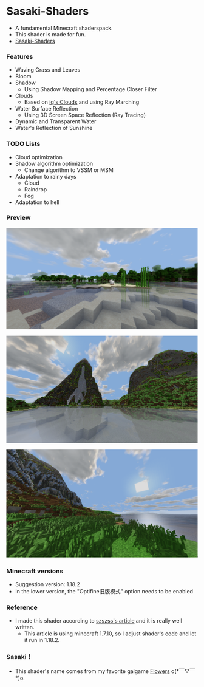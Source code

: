 # Sasaki-Shaders

* A fundamental Minecraft shaderspack.
* This shader is made for fun.
* [Sasaki-Shaders](https://github.com/YXHXianYu/Sasaki-Shaders/)

### Features

* Waving Grass and Leaves
* Bloom
* Shadow
  * Using Shadow Mapping and Percentage Closer Filter
* Clouds
  * Based on [iq's Clouds](https://www.shadertoy.com/view/XslGRr) and using Ray Marching
* Water Surface Reflection 
  * Using 3D Screen Space Reflection (Ray Tracing)
* Dynamic and Transparent Water
* Water's Reflection of Sunshine

### TODO Lists

* Cloud optimization
* Shadow algorithm optimization
  * Change algorithm to VSSM or MSM
* Adaptation to rainy days
  * Cloud
  * Raindrop
  * Fog
* Adaptation to hell

### Preview

![2023-01-01_15.35.02](README/2023-01-01_15.35.02.png)

![2023-01-08_12.24.53](README/2023-01-08_12.24.53.png)

![2023-01-08_14.55.33](README/2023-01-08_14.55.33.png)

### Minecraft versions

* Suggestion version: 1.18.2
* In the lower version, the "Optifine旧版模式" option needs to be enabled

### Reference

- I made this shader according to [szszss's article](http://blog.hakugyokurou.net/?page_id=1655) and it is really well written.
  - This article is using minecraft 1.7.10, so I adjust shader's code and let it run in 1.18.2.

### Sasaki！

* This shader's name comes from my favorite galgame [Flowers](https://zh.moegirl.org.cn/FLOWERS(Innocent_Grey)#) o(\*￣▽￣\*)o. 
